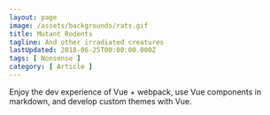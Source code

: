 ```yaml
---
layout: page
image: /assets/backgrounds/rats.gif
title: Mutant Rodents
tagline: And other irradiated creatures
lastUpdated: 2018-06-25T00:00:00.000Z
tags: [ Nonsense ]
category: [ Article ]
---
```

Enjoy the dev experience of Vue + webpack, use Vue components in markdown, and develop custom themes with Vue.
<!-- more -->
